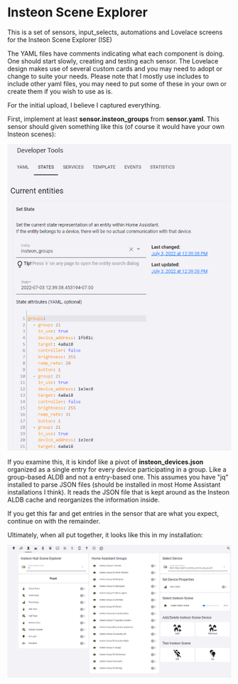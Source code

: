 # Insteon Scene Explorer
This is a set of sensors, input_selects, automations and Lovelace screens for the Insteon Scene Explorer (ISE)

The YAML files have comments indicating what each component is doing.
One should start slowly, creating and testing each sensor.
The Lovelace design makes use of several custom cards and you may need to adopt or change to suite your needs.
Please note that I mostly use includes to include other yaml files, you may need to put some of these in your own or create them if you wish to use as is.

For the initial upload, I believe I captured everything.

First, implement at least **sensor.insteon_groups** from **sensor.yaml**.
This sensor should given something like this (of course it would have your own Insteon scenes):


![insteon_groups.png](insteon_groups.png)

If you examine this, it is kindof like a pivot of **insteon_devices.json** organized as a single entry for every device participating in a group. Like a group-based ALDB and not a entry-based one. This assumes  you have "jq" installed to parse JSON files (should be installed in most Home Assistant installations I think). It reads the JSON file that is kept around as the Insteon ALDB cache and reorganizes the information inside.

If you get this far and get entries in the sensor that are what you expect, continue on with the remainder.

Ultimately, when all put together, it looks like this in my installation:

![insteon_scene_explorer.png](insteon_scene_explorer.png)
